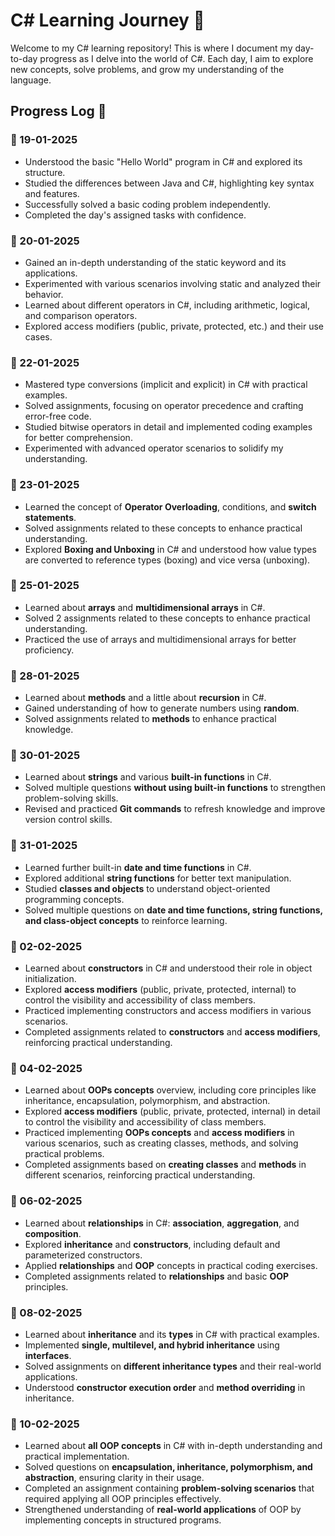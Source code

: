 # C# Learning Journey 🚀

Welcome to my C# learning repository! This is where I document my day-to-day progress as I delve into the world of C#. Each day, I aim to explore new concepts, solve problems, and grow my understanding of the language.

## Progress Log 📅

### 📅 19-01-2025
- Understood the basic "Hello World" program in C# and explored its structure.
- Studied the differences between Java and C#, highlighting key syntax and features.
- Successfully solved a basic coding problem independently.
- Completed the day's assigned tasks with confidence.

### 📅 20-01-2025
- Gained an in-depth understanding of the static keyword and its applications.
- Experimented with various scenarios involving static and analyzed their behavior.
- Learned about different operators in C#, including arithmetic, logical, and comparison operators.
- Explored access modifiers (public, private, protected, etc.) and their use cases.

### 📅 22-01-2025
- Mastered type conversions (implicit and explicit) in C# with practical examples.
- Solved assignments, focusing on operator precedence and crafting error-free code.
- Studied bitwise operators in detail and implemented coding examples for better comprehension.
- Experimented with advanced operator scenarios to solidify my understanding.

### 📅 23-01-2025
- Learned the concept of **Operator Overloading**, conditions, and **switch statements**.
- Solved assignments related to these concepts to enhance practical understanding.
- Explored **Boxing and Unboxing** in C# and understood how value types are converted to reference types (boxing) and vice versa (unboxing).

### 📅 25-01-2025
- Learned about **arrays** and **multidimensional arrays** in C#.
- Solved 2 assignments related to these concepts to enhance practical understanding.
- Practiced the use of arrays and multidimensional arrays for better proficiency.

### 📅 28-01-2025
- Learned about **methods** and a little about **recursion** in C#.
- Gained understanding of how to generate numbers using **random**.
- Solved assignments related to **methods** to enhance practical knowledge.

### 📅 30-01-2025
- Learned about **strings** and various **built-in functions** in C#.
- Solved multiple questions **without using built-in functions** to strengthen problem-solving skills.
- Revised and practiced **Git commands** to refresh knowledge and improve version control skills.

### 📅 31-01-2025  
- Learned further built-in **date and time functions** in C#.  
- Explored additional **string functions** for better text manipulation.  
- Studied **classes and objects** to understand object-oriented programming concepts.  
- Solved multiple questions on **date and time functions, string functions, and class-object concepts** to reinforce learning.

### 📅 02-02-2025  
- Learned about **constructors** in C# and understood their role in object initialization.  
- Explored **access modifiers** (public, private, protected, internal) to control the visibility and accessibility of class members.  
- Practiced implementing constructors and access modifiers in various scenarios.  
- Completed assignments related to **constructors** and **access modifiers**, reinforcing practical understanding.

### 📅 04-02-2025  
- Learned about **OOPs concepts** overview, including core principles like inheritance, encapsulation, polymorphism, and abstraction.  
- Explored **access modifiers** (public, private, protected, internal) in detail to control the visibility and accessibility of class members.  
- Practiced implementing **OOPs concepts** and **access modifiers** in various scenarios, such as creating classes, methods, and solving practical problems.  
- Completed assignments based on **creating classes** and **methods** in different scenarios, reinforcing practical understanding.

### 📅 06-02-2025  
- Learned about **relationships** in C#: **association**, **aggregation**, and **composition**.  
- Explored **inheritance** and **constructors**, including default and parameterized constructors.  
- Applied **relationships** and **OOP** concepts in practical coding exercises.  
- Completed assignments related to **relationships** and basic **OOP** principles.

### 📅 08-02-2025  
- Learned about **inheritance** and its **types** in C# with practical examples.  
- Implemented **single, multilevel, and hybrid inheritance** using **interfaces**.  
- Solved assignments on **different inheritance types** and their real-world applications.  
- Understood **constructor execution order** and **method overriding** in inheritance.

### 📅 10-02-2025  
- Learned about **all OOP concepts** in C# with in-depth understanding and practical implementation.  
- Solved questions on **encapsulation, inheritance, polymorphism, and abstraction**, ensuring clarity in their usage.  
- Completed an assignment containing **problem-solving scenarios** that required applying all OOP principles effectively.  
- Strengthened understanding of **real-world applications** of OOP by implementing concepts in structured programs.




